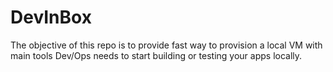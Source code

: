 # DevInBox
The objective of this repo is to provide fast way to provision a local VM with main tools Dev/Ops needs to start building or testing your apps locally. 
